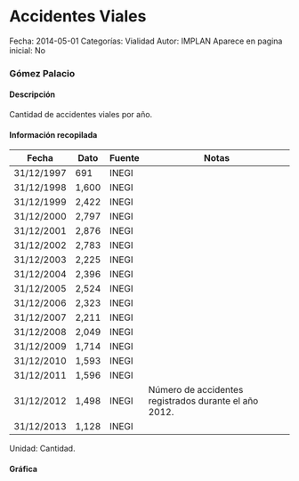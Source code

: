 Accidentes Viales
=====

Fecha: 2014-05-01
Categorías: Vialidad
Autor: IMPLAN
Aparece en pagina inicial: No

### Gómez Palacio

#### Descripción

Cantidad de accidentes viales por año.

<!-- break -->

#### Información recopilada

<table class="table table-hover table-bordered matriz">
  <thead>
    <tr><th>Fecha</th><th>Dato</th><th>Fuente</th><th>Notas</th></tr>
  </thead>
  <tbody>
    <tr><td class="centrado">31/12/1997</td><td class="derecha">691</td><td>INEGI</td><td></td></tr>
    <tr><td class="centrado">31/12/1998</td><td class="derecha">1,600</td><td>INEGI</td><td></td></tr>
    <tr><td class="centrado">31/12/1999</td><td class="derecha">2,422</td><td>INEGI</td><td></td></tr>
    <tr><td class="centrado">31/12/2000</td><td class="derecha">2,797</td><td>INEGI</td><td></td></tr>
    <tr><td class="centrado">31/12/2001</td><td class="derecha">2,876</td><td>INEGI</td><td></td></tr>
    <tr><td class="centrado">31/12/2002</td><td class="derecha">2,783</td><td>INEGI</td><td></td></tr>
    <tr><td class="centrado">31/12/2003</td><td class="derecha">2,225</td><td>INEGI</td><td></td></tr>
    <tr><td class="centrado">31/12/2004</td><td class="derecha">2,396</td><td>INEGI</td><td></td></tr>
    <tr><td class="centrado">31/12/2005</td><td class="derecha">2,524</td><td>INEGI</td><td></td></tr>
    <tr><td class="centrado">31/12/2006</td><td class="derecha">2,323</td><td>INEGI</td><td></td></tr>
    <tr><td class="centrado">31/12/2007</td><td class="derecha">2,211</td><td>INEGI</td><td></td></tr>
    <tr><td class="centrado">31/12/2008</td><td class="derecha">2,049</td><td>INEGI</td><td></td></tr>
    <tr><td class="centrado">31/12/2009</td><td class="derecha">1,714</td><td>INEGI</td><td></td></tr>
    <tr><td class="centrado">31/12/2010</td><td class="derecha">1,593</td><td>INEGI</td><td></td></tr>
    <tr><td class="centrado">31/12/2011</td><td class="derecha">1,596</td><td>INEGI</td><td></td></tr>
    <tr><td class="centrado">31/12/2012</td><td class="derecha">1,498</td><td>INEGI</td><td>Número de accidentes registrados durante el año 2012.</td></tr>
    <tr><td class="centrado">31/12/2013</td><td class="derecha">1,128</td><td>INEGI</td><td></td></tr>
  </tbody>
</table>

Unidad: Cantidad.

#### Gráfica

<div id="graficaDatos" class="grafica"></div>
<script>
  // Gráfica
  if (typeof vargraficaDatos === 'undefined') {
    vargraficaDatos = Morris.Line({
      element: 'graficaDatos',
      data: [{ fecha: '1997-12-31', dato: 691 },{ fecha: '1998-12-31', dato: 1600 },{ fecha: '1999-12-31', dato: 2422 },{ fecha: '2000-12-31', dato: 2797 },{ fecha: '2001-12-31', dato: 2876 },{ fecha: '2002-12-31', dato: 2783 },{ fecha: '2003-12-31', dato: 2225 },{ fecha: '2004-12-31', dato: 2396 },{ fecha: '2005-12-31', dato: 2524 },{ fecha: '2006-12-31', dato: 2323 },{ fecha: '2007-12-31', dato: 2211 },{ fecha: '2008-12-31', dato: 2049 },{ fecha: '2009-12-31', dato: 1714 },{ fecha: '2010-12-31', dato: 1593 },{ fecha: '2011-12-31', dato: 1596 },{ fecha: '2012-12-31', dato: 1498 },{ fecha: '2013-12-31', dato: 1128 }],
      xkey: 'fecha',
      ykeys: ['dato'],
      labels: ['Dato'],
      lineColors: ['#FF5B02'],
      xLabelFormat: function(d) { return d.getDate()+'/'+(d.getMonth()+1)+'/'+d.getFullYear(); },
      dateFormat: function(ts) { var d = new Date(ts); return d.getDate() + '/' + (d.getMonth() + 1) + '/' + d.getFullYear(); }
    });
  }
</script>
